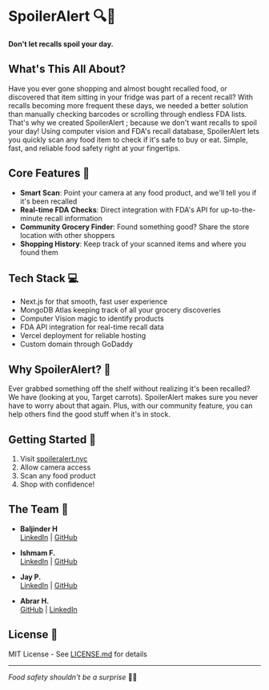 # SpoilerAlert 🔍🥕

**Don't let recalls spoil your day.**

## What's This All About?

Have you ever gone shopping and almost bought recalled food, or discovered that item sitting in your fridge was part of a recent recall? With recalls becoming more frequent these days, we needed a better solution than manually checking barcodes or scrolling through endless FDA lists. That's why we created SpoilerAlert ; because we don't want recalls to spoil your day! Using computer vision and FDA's recall database, SpoilerAlert lets you quickly scan any food item to check if it's safe to buy or eat. Simple, fast, and reliable food safety right at your fingertips.
## Core Features 🌟

- **Smart Scan**: Point your camera at any food product, and we'll tell you if it's been recalled
- **Real-time FDA Checks**: Direct integration with FDA's API for up-to-the-minute recall information
- **Community Grocery Finder**: Found something good? Share the store location with other shoppers
- **Shopping History**: Keep track of your scanned items and where you found them

## Tech Stack 💻

- Next.js for that smooth, fast user experience
- MongoDB Atlas keeping track of all your grocery discoveries
- Computer Vision magic to identify products
- FDA API integration for real-time recall data
- Vercel deployment for reliable hosting
- Custom domain through GoDaddy

## Why SpoilerAlert? 🤔

Ever grabbed something off the shelf without realizing it's been recalled? We have (looking at you, Target carrots). SpoilerAlert makes sure you never have to worry about that again. Plus, with our community feature, you can help others find the good stuff when it's in stock.

## Getting Started 🚀

1. Visit [spoileralert.nyc](https://spoileralert.nyc) 
2. Allow camera access
3. Scan any food product
4. Shop with confidence!



## The Team 👥


- **Baljinder H**  
  [LinkedIn](https://www.linkedin.com/in/baljinder-hothi/) | [GitHub](https://github.com/BaljinderHothi)

- **Ishmam F.**  
  [LinkedIn](https://www.linkedin.com/in/ishmam-fardin/) | [GitHub](https://github.com/IshmamF)

- **Jay P.**  
  [LinkedIn](https://www.linkedin.com/in/jay-noppone-p/) | [GitHub](https://github.com/jaynopponep)

- **Abrar H.**  
  [GitHub](https://github.com/dddictionary) | [LinkedIn](https://www.linkedin.com/in/abrarhabib/)



## License 📄

MIT License - See [LICENSE.md](LICENSE.md) for details

---

*Food safety shouldn't be a surprise* 🛒✨